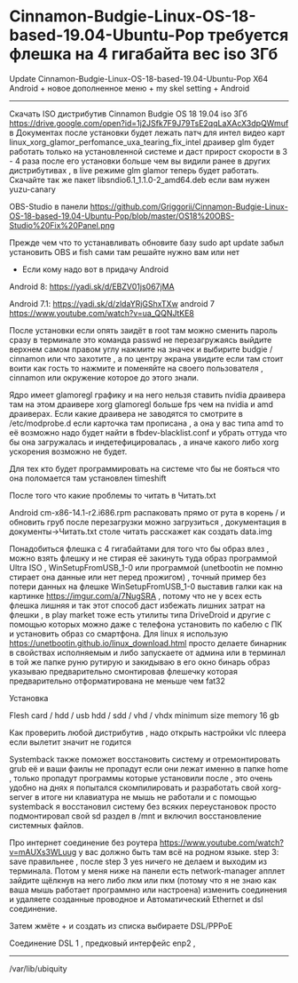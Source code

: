 # Cinnamon-Budgie-Linux-OS-18-based-19.04-Ubuntu-Pop требуется флешка на 4 гигабайта вес iso 3Гб 

Update Cinnamon-Budgie-Linux-OS-18-based-19.04-Ubuntu-Pop X64 Android + новое дополненное меню + my skel setting + Android

______________________________________________________________________________________________________________________

Скачать ISO дистрибутив Cinnamon Budgie OS 18 19.04 iso 3Гб https://drive.google.com/open?id=1j2JSfk7F9J79TsE2qqLaXAcX3dpQWmuf в Документах после установки будет лежать патч для интел видео карт linux_xorg_glamor_perfomance_uxa_tearing_fix_intel драивер glm будет работать только на установленной системе и даст прирост скорости в 3 - 4 раза после его установки больше чем вы видили ранее в других дистрибутивах , в live режиме glm glamor теперь будет работать. Скачайте так же пакет libsndio6.1_1.1.0-2_amd64.deb если вам нужен yuzu-canary

OBS-Studio в панели https://github.com/Griggorii/Cinnamon-Budgie-Linux-OS-18-based-19.04-Ubuntu-Pop/blob/master/OS18%20OBS-Studio%20Fix%20Panel.png

Прежде чем что то устанавливать обновите базу sudo apt update забыл установить OBS и fish сами там решайте нужно вам или нет

+ Если кому надо вот в придачу Android 

Android 8: https://yadi.sk/d/EBZV01js067jMA

Android 7.1: https://yadi.sk/d/zldaYRjGShxTXw android 7 https://www.youtube.com/watch?v=ua_QQNJtKE8

После установки если опять заидёт в root там можно сменить пароль сразу в терминале это команда passwd не перезагружаясь выйдите верхнем самом правом углу нажмите на значек и выбирите budgie / cinnamon или что захотите , а по центру экрана увидите если там стоит воити как гость то нажмите и поменяйте на своего пользователя , cinnamon  или окружение которое до этого знали.

Ядро имеет glamoregl графику и на него нельзя ставить nvidia драивера там на этом драивере xorg glamoregl больше fps чем на nvidia и amd драиверах. Если какие драивера не заводятся то смотрите в /etc/modprobe.d если карточка там прописана , а она у вас типа amd то её возможно надо будет найти в fbdev-blacklist.conf и убрать оттуда что бы она загружалась и индетефицировалась , а иначе какого либо xorg ускорения возможно не будет.

Для тех кто будет программировать на системе что бы не бояться что она поломается там установлен timeshift

После того что какие проблемы то читать в Читать.txt

Android cm-x86-14.1-r2.i686.rpm распаковать прямо от рута в корень / и обновить груб после перезагрузки можно загрузиться , документация в документы->Читать.txt столе читать расскажет как создать data.img

Понадобиться флешка с 4 гигабайтами для того что бы образ влез , 
можно взять флешку и не стирая её закинуть туда образ программой Ultra ISO , WinSetupFromUSB_1-0 
или программой (unetbootin не помню стирает она данные или нет перед прожигом) , 
точный пример без потери данных на флешке WinSetupFromUSB_1-0 выставив галки 
как на картинке https://imgur.com/a/7NugSRA , потому что не у всех есть флешка лишняя и так этот способ даст избежать лишних затрат на флешки , 
в play market тоже есть утилиты типа DriveDroid и другие с помощью которых можно 
даже с телефона установить по кабелю с ПК и установить образ со смартфона.
Для linux я использую https://unetbootin.github.io/linux_download.html просто делаете бинарник в свойствах
исполняемым и либо запускаете от админа или в терминал в той же папке руню рутирую и закидываю в его окно бинарь 
образ указываю предварительно смонтировав флешечку которая предварительно отформатирована не меньше чем fat32

Установка 

Flesh card / hdd / usb hdd / sdd / vhd / vhdx minimum size memory 16 gb

Как проверить любой дистрибутив , надо открыть настройки vlc плеера если вылетит значит не годится

Systemback также поможет восстановить систему и отремонтировать grub её и ваши фаилы не пропадут 
если они лежат именно в папке home , только пропадут программы которые установили после , это очень 
удобно на днях я попытался скомпилировать и разработать свой xorg-server в итоге ни клавиатура не 
мышь не работали и с помощью systemback я восстановил систему без всяких переустановок просто подмонтировал 
свой sd раздел в /mnt и включил восстановление системных файлов.

Про интернет соединение без роутера https://www.youtube.com/watch?v=mAUXs3WLuug у вас должно быть там всё на родном языке.
step 3: save правильнее , после step 3 yes ничего не делаем и выходим из терминала.
Потом у меня ниже на панели есть network-manager апплет зайдите щёлкнув на него либо лкм или пкм (потому что я не знаю как ваша мышь работает программно или настроена) изменить соединения и удаляете созданные проводное и Автоматический Ethernet и dsl соединение.

Затем жмёте + и создать из списка выбираете DSL/PPPoE

Соединение DSL 1 , 
предковый интерфейс enp2 , 

___________________________________________________________________________________________________________

/var/lib/ubiquity
